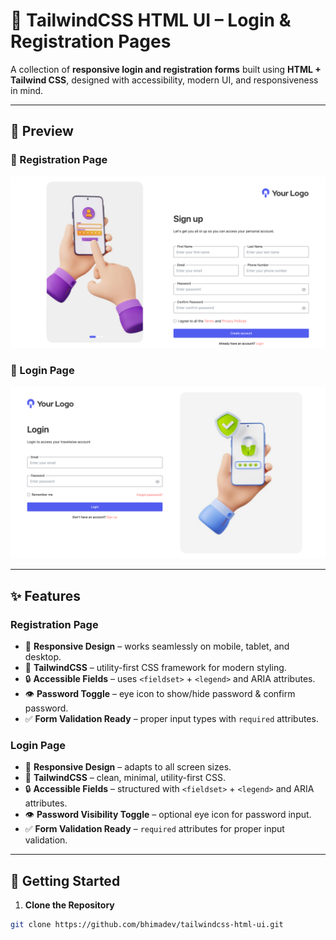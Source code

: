 # 🌟 TailwindCSS HTML UI – Login & Registration Pages

A collection of **responsive login and registration forms** built using **HTML + Tailwind CSS**, designed with accessibility, modern UI, and responsiveness in mind.

---

## 📸 Preview

### 🧾 Registration Page

![Register Page Screenshot](./images/register-preview.png)

### 🔑 Login Page

![Login Page Screenshot](./images/login-preview.png)

---

## ✨ Features

### Registration Page

- 📱 **Responsive Design** – works seamlessly on mobile, tablet, and desktop.
- 🎨 **TailwindCSS** – utility-first CSS framework for modern styling.
- 🔒 **Accessible Fields** – uses `<fieldset>` + `<legend>` and ARIA attributes.
- 👁️ **Password Toggle** – eye icon to show/hide password & confirm password.
- ✅ **Form Validation Ready** – proper input types with `required` attributes.

### Login Page

- 📱 **Responsive Design** – adapts to all screen sizes.
- 🎨 **TailwindCSS** – clean, minimal, utility-first CSS.
- 🔒 **Accessible Fields** – structured with `<fieldset>` + `<legend>` and ARIA attributes.
- 👁️ **Password Visibility Toggle** – optional eye icon for password input.
- ✅ **Form Validation Ready** – `required` attributes for proper input validation.

---

## 🚀 Getting Started

1. **Clone the Repository**

```bash
git clone https://github.com/bhimadev/tailwindcss-html-ui.git
```
